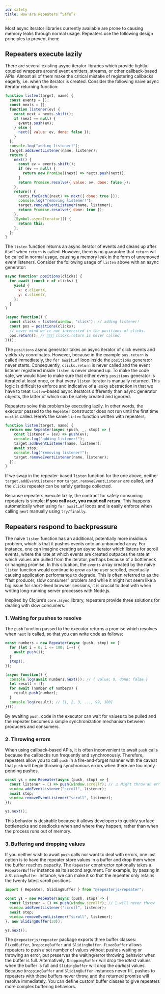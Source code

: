 ```yaml
---
id: safety
title: How are Repeaters “Safe”?
---
```


Most async iterator libraries currently available are prone to causing memory leaks through normal usage. Repeaters use the following design principles to prevent them:

## Repeaters execute lazily
There are several existing async iterator libraries which provide tightly-coupled wrappers around event emitters, streams, or other callback-based APIs. Almost all of them make the critical mistake of registering callbacks eagerly, i.e. when the iterator is created. Consider the following naive async iterator returning function:

```js
function listen(target, name) {
  const events = [];
  const nexts = [];
  function listener(ev) {
    const next = nexts.shift();
    if (next == null) {
      events.push(ev);
    } else {
      next({ value: ev, done: false });
    }
  };
  console.log("adding listener!");
  target.addEventListener(name, listener);
  return {
    next() {
      const ev = events.shift();
      if (ev == null) {
        return new Promise((next) => nexts.push(next));
      }
      return Promise.resolve({ value: ev, done: false });
    },
    return() {
      nexts.forEach((next) => next({ done: true }));
      console.log("removing listener!");
      target.removeEventListener(name, listener);
      return Promise.resolve({ done: true });
    },
    [Symbol.asyncIterator]() {
      return this;
    },
  };
}
```

The `listen` function returns an async iterator of events and cleans up after itself when `return` is called. However, there is no guarantee that `return` will be called in normal usage, causing a memory leak in the form of unremoved event listeners. Consider the following usage of `listen` above with an async generator:

```js
async function* positions(clicks) {
  for await (const c of clicks) {
    yield {
      x: c.clientX,
      y: c.clientY,
    };
  }
}

(async function() {
  const clicks = listen(window, "click"); // adding listener!
  const pos = positions(clicks);
  // never mind we’re not interested in the positions of clicks.
  pos.return(); // 💭💭💭 clicks.return is never called.
})();
```

The `positions` async generator takes an async iterator of click events and yields x/y coordinates. However, because in the example `pos.return` is called immediately, the `for await…of` loop inside the `positions` generator never starts. Consequently, `clicks.return` is never called and the event listener registered inside `listen` is never cleaned up. To make the code safe, we would have to make sure that either every `positions` generator is iterated at least once, or that every `listen` iterator is manually returned. This logic is difficult to enforce and indicative of a leaky abstraction in that we have to treat `listen`-based async iterators differently than async generator objects, the latter of which can be safely created and ignored.

Repeaters solve this problem by executing lazily. In other words, the executor passed to the `Repeater` constructor does not run until the first time `next` is called. Here’s the same `listen` function written with repeaters:

```js
function listen(target, name) {
  return new Repeater(async (push, _, stop) => {
    const listener = (ev) => push(ev);
    console.log("adding listener!");
    target.addEventListener(name, listener);
    await stop;
    console.log("removing listener!");
    target.removeEventListener(name, listener);
  });
}
```

If we swap in the repeater-based `listen` function for the one above, neither `target.addEventListener` nor `target.removeEventListener` are called, and the `clicks` repeater can be safely garbage collected.

Because repeaters execute lazily, the contract for safely consuming repeaters is simple: **if you call `next`, you must call `return`**. This happens automatically when using `for await…of` loops and is easily enforce when calling `next` manually using `try/finally`.

## Repeaters respond to backpressure
The naive `listen` function has an additional, potentially more insidious problem, which is that it pushes events onto an unbounded array. For instance, one can imagine creating an async iterator which listens for scroll events, where the rate at which events are created outpaces the rate at which values are pulled from the iterator, perhaps because of a bottleneck or hanging promise. In this situation, the `events` array created by the naive `listen` function would continue to grow as the user scrolled, eventually causing application performance to degrade. This is often referred to as the “fast producer, slow consumer” problem and while it might not seem like a big issue for short-lived browser sessions, it is crucial to deal with when writing long-running server processes with Node.js.

Inspired by Clojure’s `core.async` library, repeaters provide three solutions for dealing with slow consumers:

### 1. Waiting for pushes to resolve
The `push` function passed to the executor returns a promise which resolves when `next` is called, so that you can write code as follows:

```js
const numbers = new Repeater(async (push, stop) => {
  for (let i = 0; i <= 100; i++) {
    await push(i);
  }
  stop();
});

(async function() {
  console.log(await numbers.next()); // { value: 0, done: false }
  let result = [];
  for await (number of numbers) {
    result.push(number);
  }
  console.log(result); // [1, 2, 3, ..., 99, 100]
})();
```

By awaiting `push`, code in the executor can wait for values to be pulled and the repeater becomes a simple synchronization mechanism between producers and consumers.

### 2. Throwing errors

When using callback-based APIs, it is often inconvenient to await `push` calls because the callbacks run frequently and synchronously. Therefore, repeaters allow you to call `push` in a fire-and-forget manner with the caveat that `push` will begin throwing synchronous errors when there are too many pending pushes.

```js
const ys = new Repeater(async (push, stop) => {
  const listener = () => push(window.scrollY); // ⚠️ Might throw an error!
  window.addEventListener("scroll", listener);
  await stop;
  window.removeEventListener("scroll", listener);
});

ys.next();
```

This behavior is desirable because it allows developers to quickly surface bottlenecks and deadlocks when and where they happen, rather than when the process runs out of memory.

### 3. Buffering and dropping values

If you neither wish to await `push` calls nor want to deal with errors, one last option is to have the repeater store values in a buffer and drop them when the buffer reaches capacity. The `Repeater` constructor optionally takes a `RepeaterBuffer` instance as its second argument. For example, by passing in a `SlidingBuffer` instance, we can make it so that the repeater only retains the twenty latest scroll positions.

```js
import { Repeater, SlidingBuffer } from "@repeaterjs/repeater";

const ys = new Repeater(async (push, stop) => {
  const listener = () => push(window.scrollY); // 🙂 will never throw
  window.addEventListener("scroll", listener);
  await stop;
  window.removeEventListener("scroll", listener);
}, new SlidingBuffer(20));

ys.next();
```

The `@repeaterjs/repeater` package exports three buffer classes: `FixedBuffer`, `DroppingBuffer` and `SlidingBuffer`. `FixedBuffer` allows repeaters to push a set number of values without pushes waiting or throwing an error, but preserves the waiting/error throwing behavior when the buffer is full. Alternatively, `DroppingBuffer` will drop the *latest* values when the buffer is full and `SlidingBuffer` will drop the *earliest* values. Because `DroppingBuffer` and `SlidingBuffer` instances never fill, pushes to repeaters with these buffers never throw, and the returned promise will resolve immediately. You can define custom buffer classes to give repeaters more complex buffering behaviors.


